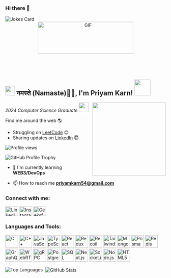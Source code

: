 ### Hi there 👋
<!-- Jokes Card image placeholder -->
<img src="/api/placeholder/300/100" alt="Jokes Card" />

<div align="center">
<img height="100" width="300" alt="GIF" align="center" src="/api/placeholder/300/100">
</div>

</br>
</br>
</br>
<h2><img src="/api/placeholder/30/30" width="30"/> नमस्ते (Namaste)🙏🏻, I'm Priyam Karn! <img src="/api/placeholder/50/50" width="50"></h2>
<img align='right' src="/api/placeholder/230/230" width="230">
<p><em>2024 Computer Science Graduate
</a><img src="/api/placeholder/30/30" width="30"> 
</em></p>

Find me around the web 🌎 
- Struggling on <a href="https://leetcode.com/01fe20bcs299/">LeetCode</a> 😍
- Sharing updates on <a href="https://www.linkedin.com/in/priyam-karn-48b061238/">LinkedIn</a> 😇

<p align="left"> <img src="/api/placeholder/200/50" alt="Profile views" /> </p>

<p align="left"> <img src="/api/placeholder/400/200" alt="GitHub Profile Trophy" /></p>

- 🌱 I'm currently learning **WEB3/DevOps**

- 📫 How to reach me **priyamkarn54@gmail.com**

<h3 align="left">Connect with me:</h3>
<p align="left">
<a href="https://linkedin.com/in/priyam-karn-48b061238" target="blank"><img align="center" src="/api/placeholder/40/40" alt="LinkedIn" height="30" width="40" /></a>
<a href="https://instagram.com/priyam_karn" target="blank"><img align="center" src="/api/placeholder/40/40" alt="Instagram" height="30" width="40" /></a>
<a href="https://auth.geeksforgeeks.org/user/priyamkarn54" target="blank"><img align="center" src="/api/placeholder/40/40" alt="GeeksforGeeks" height="30" width="40" /></a>
</p>

<h3 align="left">Languages and Tools:</h3>
<p align="left">
<img src="/api/placeholder/40/40" alt="C" width="40" height="40"/>
<img src="/api/placeholder/40/40" alt="C++" width="40" height="40"/>
<img src="/api/placeholder/40/40" alt="JavaScript" width="40" height="40"/>
<img src="/api/placeholder/40/40" alt="TypeScript" width="40" height="40"/>
<img src="/api/placeholder/40/40" alt="React" width="40" height="40"/>
<img src="/api/placeholder/40/40" alt="Redux" width="40" height="40"/>
<img src="/api/placeholder/40/40" alt="Recoil" width="40" height="40"/>
<img src="/api/placeholder/40/40" alt="Tailwind CSS" width="40" height="40"/>
<img src="/api/placeholder/40/40" alt="MongoDB" width="40" height="40"/>
<img src="/api/placeholder/40/40" alt="Prisma" width="40" height="40"/>
<img src="/api/placeholder/40/40" alt="Redis" width="40" height="40"/>
<img src="/api/placeholder/40/40" alt="GraphQL" width="40" height="40"/>
<img src="/api/placeholder/40/40" alt="WebRTC" width="40" height="40"/>
<img src="/api/placeholder/40/40" alt="gRPC" width="40" height="40"/>
<img src="/api/placeholder/40/40" alt="PostgreSQL" width="40" height="40"/>
<img src="/api/placeholder/40/40" alt="SQL" width="40" height="40"/>
<img src="/api/placeholder/40/40" alt="Next.js" width="40" height="40"/>
<img src="/api/placeholder/40/40" alt="Socket.io" width="40" height="40"/>
<img src="/api/placeholder/40/40" alt="Node.js" width="40" height="40"/>
<img src="/api/placeholder/40/40" alt="HTML5" width="40" height="40"/>
</p>

<p><img align="left" src="/api/placeholder/300/200" alt="Top Languages" /></p>

<p>&nbsp;<img align="center" src="/api/placeholder/400/200" alt="GitHub Stats" /></p>
